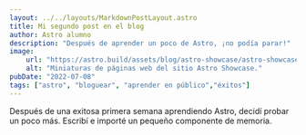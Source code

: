 ```yaml
---
layout: ../../layouts/MarkdownPostLayout.astro
title: Mi segundo post en el blog
author: Astro alumno
description: "Después de aprender un poco de Astro, ¡no podía parar!"
image:
    url: "https://astro.build/assets/blog/astro-showcase/astro-showcase-screenshot.jpg"
    alt: "Miniaturas de páginas web del sitio Astro Showcase."
pubDate: "2022-07-08"
tags: ["astro", "bloguear", "aprender en público","éxitos"]
---
```

Después de una exitosa primera semana aprendiendo Astro, decidí probar un poco más. Escribí e importé un pequeño componente de memoria.